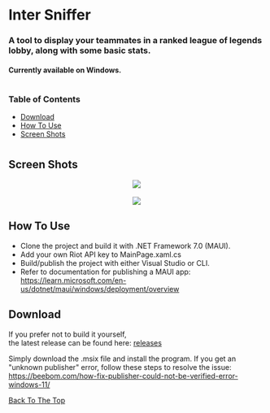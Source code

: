 # Inter Sniffer

<h3 align='left'>
  A tool to display your teammates in a ranked league of legends lobby, along with some basic stats.
  <br><h4 align='left'>Currently available on Windows.<h4>
<h3>
  
#
  ### Table of Contents
  
- [Download](#download)
- [How To Use](#how-to-use)
- [Screen Shots](#screen-shots)

#

 ## Screen Shots
  
<div class='container' align='center'>
  <img src="https://github.com/ctrl-alt-caleb/InterSniffer/blob/main/src/LolSniffer/Resources/Images/LoL_Inter_Sniffer.png">
</div>

<br/>

<div class='container' align='center'>
  <img src="https://github.com/ctrl-alt-caleb/InterSniffer/blob/main/src/LolSniffer/Resources/Images/LoL_Inter_Sniffer_Loading.PNG">
</div>
  
  
## How To Use

- Clone the project and build it with .NET Framework 7.0 (MAUI).
- Add your own Riot API key to MainPage.xaml.cs
- Build/publish the project with either Visual Studio or CLI.
- Refer to documentation for publishing a MAUI app: https://learn.microsoft.com/en-us/dotnet/maui/windows/deployment/overview

## Download
If you prefer not to build it yourself,<br/>the latest release can be found here: [releases](https://github.com/ctrl-alt-caleb/InterSniffer/releases/)

Simply download the .msix file and install the program.
If you get an "unknown publisher" error, follow these steps to resolve the issue: https://beebom.com/how-fix-publisher-could-not-be-verified-error-windows-11/


[Back To The Top](#top)
